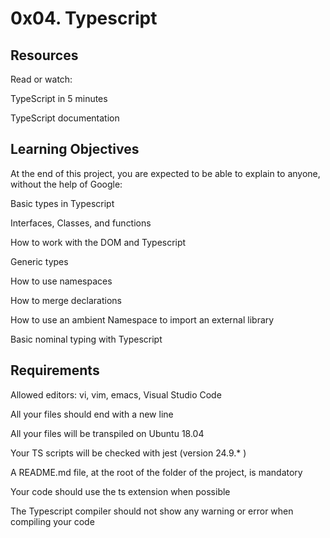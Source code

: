 # 0x04. Typescript
## Resources
Read or watch:

TypeScript in 5 minutes

TypeScript documentation
## Learning Objectives
At the end of this project, you are expected to be able to explain to anyone, without the help of Google:

Basic types in Typescript

Interfaces, Classes, and functions

How to work with the DOM and Typescript

Generic types

How to use namespaces

How to merge declarations

How to use an ambient Namespace to import an external library

Basic nominal typing with Typescript
## Requirements
Allowed editors: vi, vim, emacs, Visual Studio Code

All your files should end with a new line

All your files will be transpiled on Ubuntu 18.04

Your TS scripts will be checked with jest (version 24.9.* )

A README.md file, at the root of the folder of the project, is mandatory

Your code should use the ts extension when possible

The Typescript compiler should not show any warning or error when compiling your code